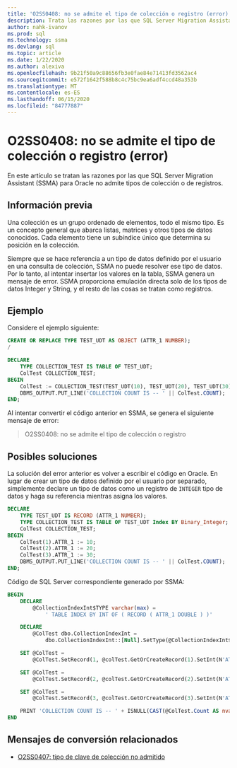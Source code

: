 ```yaml
---
title: 'O2SS0408: no se admite el tipo de colección o registro (error)'
description: Trata las razones por las que SQL Server Migration Assistant (SSMA) para Oracle no admite tipos de colección o de registros.
author: nahk-ivanov
ms.prod: sql
ms.technology: ssma
ms.devlang: sql
ms.topic: article
ms.date: 1/22/2020
ms.author: alexiva
ms.openlocfilehash: 9b21f50a9c88656fb3e0fae84e71413fd3562ac4
ms.sourcegitcommit: e572f1642f588b8c4c75bc9ea6adf4ccd48a353b
ms.translationtype: MT
ms.contentlocale: es-ES
ms.lasthandoff: 06/15/2020
ms.locfileid: "84777887"
---
```

# <a name="o2ss0408-collection-or-record-type-is-not-supported-error"></a>O2SS0408: no se admite el tipo de colección o registro (error)

En este artículo se tratan las razones por las que SQL Server Migration Assistant (SSMA) para Oracle no admite tipos de colección o de registros.

## <a name="background"></a>Información previa

Una colección es un grupo ordenado de elementos, todo el mismo tipo. Es un concepto general que abarca listas, matrices y otros tipos de datos conocidos. Cada elemento tiene un subíndice único que determina su posición en la colección.

Siempre que se hace referencia a un tipo de datos definido por el usuario en una consulta de colección, SSMA no puede resolver ese tipo de datos. Por lo tanto, al intentar insertar los valores en la tabla, SSMA genera un mensaje de error. SSMA proporciona emulación directa solo de los tipos de datos Integer y String, y el resto de las cosas se tratan como registros.

## <a name="example"></a>Ejemplo

Considere el ejemplo siguiente:

```sql
CREATE OR REPLACE TYPE TEST_UDT AS OBJECT (ATTR_1 NUMBER);
/

DECLARE
    TYPE COLLECTION_TEST IS TABLE OF TEST_UDT;
    ColTest COLLECTION_TEST;
BEGIN
    ColTest := COLLECTION_TEST(TEST_UDT(10), TEST_UDT(20), TEST_UDT(30));
    DBMS_OUTPUT.PUT_LINE('COLLECTION COUNT IS -- ' || ColTest.COUNT);
END;
```

Al intentar convertir el código anterior en SSMA, se genera el siguiente mensaje de error:

> O2SS0408: no se admite el tipo de colección o registro

## <a name="possible-remedies"></a>Posibles soluciones

La solución del error anterior es volver a escribir el código en Oracle. En lugar de crear un tipo de datos definido por el usuario por separado, simplemente declare un tipo de datos como un registro de `INTEGER` tipo de datos y haga su referencia mientras asigna los valores.

```sql
DECLARE
    TYPE TEST_UDT IS RECORD (ATTR_1 NUMBER);
    TYPE COLLECTION_TEST IS TABLE OF TEST_UDT Index BY Binary_Integer;
    ColTest COLLECTION_TEST;
BEGIN
    ColTest(1).ATTR_1 := 10;
    ColTest(2).ATTR_1 := 20;
    ColTest(3).ATTR_1 := 30;
    DBMS_OUTPUT.PUT_LINE('COLLECTION COUNT IS -- ' || ColTest.COUNT);
END;
```

Código de SQL Server correspondiente generado por SSMA:

```sql
BEGIN
    DECLARE
        @CollectionIndexInt$TYPE varchar(max) =
            ' TABLE INDEX BY INT OF ( RECORD ( ATTR_1 DOUBLE ) )'

    DECLARE
        @ColTest dbo.CollectionIndexInt =
            dbo.CollectionIndexInt::[Null].SetType(@CollectionIndexInt$TYPE)

    SET @ColTest =
        @ColTest.SetRecord(1, @colTest.GetOrCreateRecord(1).SetInt(N'ATTR_1', 10))

    SET @ColTest =
        @ColTest.SetRecord(2, @colTest.GetOrCreateRecord(2).SetInt(N'ATTR_1', 20))

    SET @ColTest =
        @ColTest.SetRecord(3, @colTest.GetOrCreateRecord(3).SetInt(N'ATTR_1', 30))

    PRINT 'COLLECTION COUNT IS -- ' + ISNULL(CAST(@ColTest.Count AS nvarchar(max)), '')
END
```

## <a name="related-conversion-messages"></a>Mensajes de conversión relacionados

* [O2SS0407: tipo de clave de colección no admitido](o2ss0407.md)
